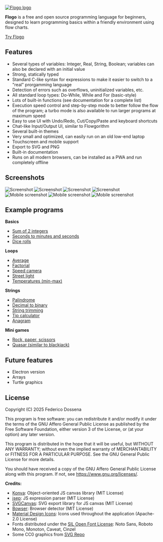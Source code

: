 [![Flogo logo](images/logo_large.webp)](https://flogo.fdossena.com)

__Flogo__ is a free and open source programming language for beginners, designed to learn programming basics within a friendly environment using flow charts.

[Try Flogo](https://flogo.fdossena.com)

## Features
* Several types of variables: Integer, Real, String, Boolean; variables can also be declared with an initial value
* Strong, statically typed
* Standard C-like syntax for expressions to make it easier to switch to a "real" prorgamming language
* Detection of errors such as overflows, uninitialized variables, etc.
* All standard loop types: Do-While, While and For (basic-style)
* Lots of built-in functions (see documentation for a complete list)
* Execution speed control and step-by-step mode to better follow the flow of the program; a turbo mode is also available to run larger programs at maximum speed
* Easy to use UI with Undo/Redo, Cut/Copy/Paste and keyboard shortcuts
* Chat-like Input/Output UI, similar to Flowgorithm
* Several built-in themes
* Very small and optimized, can easily run on an old low-end laptop
* Touchscreen and mobile support
* Export to SVG and PNG
* Built-in documentation
* Runs on all modern browsers, can be installed as a PWA and run completely offline

## Screenshots
![Screenshot](.github/screenshot1.png)
![Screenshot](.github/screenshot2.png)
![Screenshot](.github/screenshot3.png)
![Screenshot](.github/screenshot4.png)
![Mobile screenshot](.github/screenshot5.png)
![Mobile screenshot](.github/screenshot6.png)
![Mobile screenshot](.github/screenshot7.png)

## Example programs
__Basics__
* [Sum of 2 integers](https://downloads.fdossena.com/geth.php?r=flogo-demo-01)
* [Seconds to minutes and seconds](https://downloads.fdossena.com/geth.php?r=flogo-demo-02)
* [Dice rolls](https://downloads.fdossena.com/geth.php?r=flogo-demo-03)

__Loops__
* [Average](https://downloads.fdossena.com/geth.php?r=flogo-demo-04)
* [Factorial](https://downloads.fdossena.com/geth.php?r=flogo-demo-05)
* [Speed camera](https://downloads.fdossena.com/geth.php?r=flogo-demo-06)
* [Street light](https://downloads.fdossena.com/geth.php?r=flogo-demo-07)
* [Temperatures (min-max)](https://downloads.fdossena.com/geth.php?r=flogo-demo-08)

__Strings__
* [Palindrome](https://downloads.fdossena.com/geth.php?r=flogo-demo-09)
* [Decimal to binary](https://downloads.fdossena.com/geth.php?r=flogo-demo-10)
* [String trimming](https://downloads.fdossena.com/geth.php?r=flogo-demo-11)
* [Tip calculator](https://downloads.fdossena.com/geth.php?r=flogo-demo-12)
* [Anagram](https://downloads.fdossena.com/geth.php?r=flogo-demo-13)

__Mini games__
* [Rock, paper, scissors](https://downloads.fdossena.com/geth.php?r=flogo-demo-14)
* [Quasar (similar to blackjack)](https://downloads.fdossena.com/geth.php?r=flogo-demo-15)

## Future features
* Electron version
* Arrays
* Turtle graphics

## License
Copyright (C) 2025 Federico Dossena

This program is free software: you can redistribute it and/or modify it under the terms of the GNU Affero General Public License as published by the Free Software Foundation, either version 3 of the License, or (at your option) any later version.

This program is distributed in the hope that it will be useful, but WITHOUT ANY WARRANTY; without even the implied warranty of MERCHANTABILITY or FITNESS FOR A PARTICULAR PURPOSE. See the GNU General Public License for more details.

You should have received a copy of the GNU Affero General Public License along with this program. If not, see <https://www.gnu.org/licenses/>. 

__Credits:__
* [Konva](https://konvajs.org/): Object-oriented JS canvas library (MIT License)
* [jsep](https://ericsmekens.github.io/jsep/): JS expression parser (MIT License)
* [SVGCanvas](https://zenozeng.github.io/svgcanvas/): SVG export library for JS canvas (MIT License)
* [Bowser](https://github.com/bowser-js/bowser): Browser detector (MIT License)
* [Material Design Icons](https://marella.github.io/material-design-icons): Icons used throughout the application (Apache-2.0 License)
* Fonts distributed under the [SIL Open Font License](https://openfontlicense.org/): Noto Sans, Roboto Mono, Monoton, Caveat, Cinzel
* Some CC0 graphics from [SVG Repo](https://www.svgrepo.com/)
